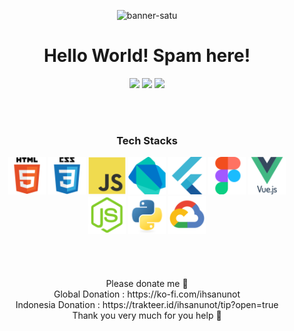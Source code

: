 <link rel="stylesheet" href="https://cdn.jsdelivr.net/gh/devicons/devicon@v2.15.1/devicon.min.css">
<p align="center"><img src="https://media.giphy.com/media/RN8FdaB6T1bkkI5n4I/giphy.gif" alt="banner-satu" width="125px"></p>

<h1 align="center">Hello World! Spam here!</h1>

<span>
  <div align="center">
  <img src="https://img.shields.io/pub/v/shelf?include_prereleases"/>
  <img src="https://img.shields.io/node/v-lts/express"/>
  <img src="https://img.shields.io/pypi/pyversions/Django"/>
  </div>
</span>

<br><br>


### <p align="center"> Tech Stacks</p>
  
<div align="center">
  <img width=60 src="https://github.com/devicons/devicon/blob/master/icons/html5/html5-original-wordmark.svg"</img>
  <img width=60 src="https://github.com/devicons/devicon/blob/master/icons/css3/css3-original-wordmark.svg"</img>
  <img width=60 src="https://github.com/devicons/devicon/blob/master/icons/javascript/javascript-original.svg"</img>
  <img width=60 src="https://github.com/devicons/devicon/blob/master/icons/dart/dart-original.svg"</img>
  <img width=60 src="https://github.com/devicons/devicon/blob/master/icons/flutter/flutter-original.svg"</img>
  <img width=60 src="https://github.com/devicons/devicon/blob/master/icons/figma/figma-original.svg"</img>
  <img width=60 src="https://github.com/devicons/devicon/blob/master/icons/vuejs/vuejs-original-wordmark.svg"</img>
  <img width=60 src="https://github.com/devicons/devicon/blob/master/icons/nodejs/nodejs-original.svg"</img>
  <img width=60 src="https://github.com/devicons/devicon/blob/master/icons/python/python-original.svg"</img>
  <img width=60 src="https://github.com/devicons/devicon/blob/master/icons/googlecloud/googlecloud-original.svg"</img>
</div>
<br><br>
<br><br>

<script type='text/javascript' src='https://storage.ko-fi.com/cdn/widget/Widget_2.js'></script><script type='text/javascript'>kofiwidget2.init('Support Me on Ko-fi', '#29abe0', 'T6T6NWV3I');kofiwidget2.draw();</script> 

<div align="center">
Please donate me 🙏
  <br>
Global Donation : https://ko-fi.com/ihsanunot
<br>
Indonesia Donation : https://trakteer.id/ihsanunot/tip?open=true
<br>
Thank you very much for you help 🙏 </div>
